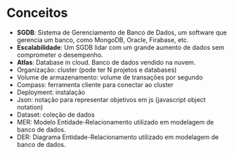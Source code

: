 # Conceitos

* **SGDB**: Sistema de Gerenciamento de Banco de Dados, um software que gerencia um banco, como MongoDB, Oracle, Firabase, etc.
* **Escalabilidade**: Um SGDB lidar com um grande aumento de dados sem comprometer o desempenho.
* **Atlas**: Database in cloud. Banco de dados vendido na nuvem.
* Organização: cluster (pode ter N projetos e databases)&#x20;
* Volume de armazenamento: volume de transações por segundo&#x20;
* Compass: ferramenta cliente para conectar ao cluster&#x20;
* Deployment: instalação&#x20;
* Json: notação para representar objetivos em js (javascript object notation)&#x20;
* Dataset: coleção de dados&#x20;
* MER: Modelo Entidade-Relacionamento utilizado em modelagem de banco de dados.
* DER: Diagrama Entidade-Relacionamento utilizado em modelagem de banco de dados.
